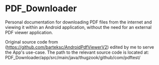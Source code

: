 # PDF_Downloader
Personal documentation for downloading PDF files from the internet and viewing it within an Android application, without the need for an external PDF viewer application.

Original source code from (https://github.com/barteksc/AndroidPdfViewerV2) edited by me to serve the App's use-case.
The path to the relevant source code is located at: PDF_Downloader/app/src/main/java/thugzook/github/com/pdftest/
